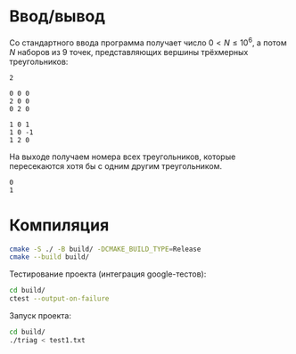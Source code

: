 # Ввод/вывод
Со стандартного ввода программа получает число $0 < N \leqslant 10^6$, а потом $N$ наборов из $9$ точек, представляющих вершины трёхмерных треугольников:
```
2

0 0 0
2 0 0
0 2 0

1 0 1
1 0 -1
1 2 0
```

На выходе получаем номера всех треугольников, которые пересекаются хотя бы с одним другим треугольником.

```
0
1
```


# Компиляция
```bash
cmake -S ./ -B build/ -DCMAKE_BUILD_TYPE=Release
cmake --build build/
```

Тестирование проекта (интеграция google-тестов):
```bash
cd build/
ctest --output-on-failure
```

Запуск проекта:
```bash
cd build/
./triag < test1.txt
```
